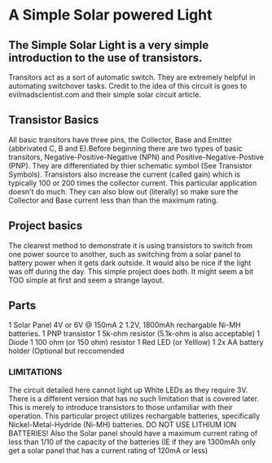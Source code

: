 # A Simple Solar powered Light
## The Simple Solar Light is a very simple introduction to the use of transistors.
Transitors act as a sort of automatic switch.  They are extremely helpful in automating switchover tasks. Credit to the idea of this circuit is goes to evilmadscientist.com and their simple solar circuit article.

## Transistor Basics
All basic transitors have three pins, the Collector, Base and Emitter (abbrivated C, B and E).Before beginning there are two types of basic transitors, Negative-Positive-Negative (NPN) and Positive-Negative-Postive (PNP).  They are differentiated by thier schematic symbol (See Transistor Symbols).  Transistors also increase the current (called gain) which is typically 100 or 200 times the collector current. This particular application doesn't do much.  They can also blow out (literally) so make sure the Collector and Base current less than than the maximum rating.

## Project basics
The clearest method to demonstrate it is using transistors to switch from one power source to another, such as switching from a solar panel to battery power when it gets dark outside.  It would also be nice if the light was off during the day.  This simple project does both. It might seem a bit TOO simple at first and seem a strange layout.

## Parts
  1 Solar Panel 4V or 6V @ 150mA
  2 1.2V, 1800mAh rechargable Ni-MH batteries.
  1 PNP transistor
  1 5k-ohm resistor (5.1k-ohm is also acceptable)
  1 Diode
  1 100 ohm (or 150 ohm) resistor
  1 Red LED (or Yelllow)
  1 2x AA battery holder (Optional but reccomended

### LIMITATIONS
  The circuit detailed here cannot light up White LEDs as they require 3V.  There is a different version that has no such limitation that is covered later.  This is merely to introduce transistors to those unfamiliar with their operation. This particular project utilizes rechargable batteries, specifically Nickel-Metal-Hydride (Ni-MH) batteries.  DO NOT USE LITHIUM ION BATTERIES!  Also the Solar panel should have a maximum current rating of less than 1/10 of the capacity of the batteries (IE if they are 1300mAh only get a solar panel that has a current rating of 120mA or less)
